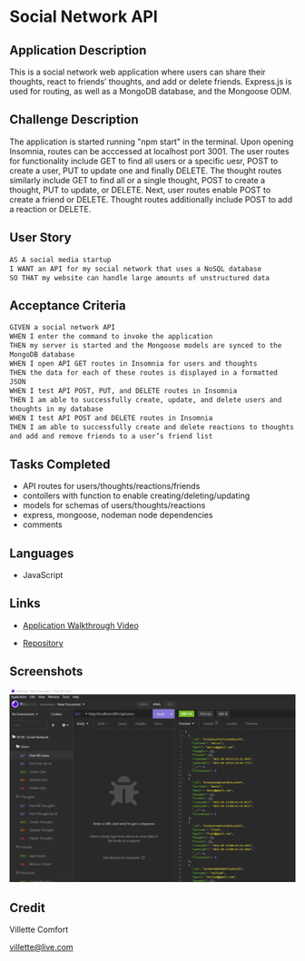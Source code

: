 # Social Network API

## Application Description
This is a social network web application where users can share their thoughts, react to friends’ thoughts, and add or delete friends. Express.js is used for routing, as well as a MongoDB database, and the Mongoose ODM. 

## Challenge Description
The application is started running "npm start" in the terminal. Upon opening Insomnia, routes can be acccessed at localhost port 3001. The user routes for functionality include GET to find all users or a specific uesr, POST to create a user, PUT to update one and finally DELETE. The thought routes similarly include GET to find all or a single thought, POST to create a thought, PUT to update, or DELETE. Next, user routes enable POST to create a friend or DELETE. Thought routes additionally include POST to add a reaction or DELETE.

## User Story

```
AS A social media startup
I WANT an API for my social network that uses a NoSQL database
SO THAT my website can handle large amounts of unstructured data
```

## Acceptance Criteria

```
GIVEN a social network API
WHEN I enter the command to invoke the application
THEN my server is started and the Mongoose models are synced to the MongoDB database
WHEN I open API GET routes in Insomnia for users and thoughts
THEN the data for each of these routes is displayed in a formatted JSON
WHEN I test API POST, PUT, and DELETE routes in Insomnia
THEN I am able to successfully create, update, and delete users and thoughts in my database
WHEN I test API POST and DELETE routes in Insomnia
THEN I am able to successfully create and delete reactions to thoughts and add and remove friends to a user’s friend list
```

## Tasks Completed
* API routes for users/thoughts/reactions/friends
* contollers with function to enable creating/deleting/updating
* models for schemas of users/thoughts/reactions
* express, mongoose, nodeman node dependencies
* comments

## Languages
- JavaScript

## Links
* [Application Walkthrough Video](https://drive.google.com/...)

* [Repository](https://github.com/villettec/M18C-Social_Network_API)

## Screenshots
![image](./assets/images/readme-screenshot.png)

## Credit
Villette Comfort

villette@live.com